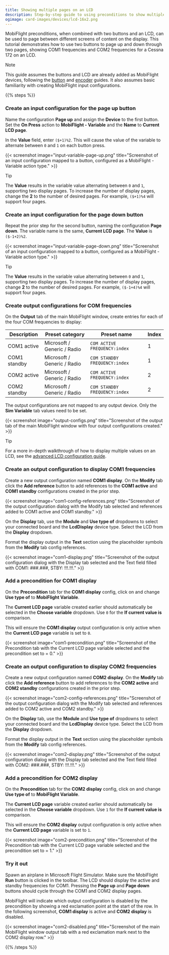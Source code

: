 ```yaml
---
title: Showing multiple pages on an LCD
description: Step-by-step guide to using preconditions to show multiple pages of content on an LCD.
ogimage: card-images/devices/lcd-16x2.png
---
```


<!-- markdownlint thinks <none>, which is a value in MobiFlight UI, is inline HTML, so disable the rule in this file. -->
<!-- markdownlint-disable MD033 -->

MobiFlight preconditions, when combined with two buttons and an LCD, can be used to page between different screens of content on the display. This tutorial demonstrates how to use two buttons to page up and down through two pages, showing COM1 frequencies and COM2 frequencies for a Cessna 172 on an LCD.

> [!NOTE]
> This guide assumes the buttons and LCD are already added as MobiFlight devices, following the [button](/devices/button-switch/) and [encoder](/devices/encoder/) guides. It also assumes basic familiarity with creating MobiFlight input configurations.

{{% steps %}}

### Create an input configuration for the page up button

Name the configuration **Page up** and assign the **Device** to the first button. Set the **On Press** action to **MobiFlight - Variable** and the **Name** to **Current LCD page**.

In the **Value** field, enter `($+1)%2`. This will cause the value of the variable to alternate between `0` and `1` on each button press.

{{< screenshot image="input-variable-page-up.png" title="Screenshot of an input configuration mapped to a button, configured as a MobiFlight - Variable action type." >}}

> [!TIP]
> The **Value** results in the variable value alternating between `0` and `1`, supporting two display pages. To increase the number of display pages, change the **2** to the number of desired pages. For example, `($+1)%4` will support four pages.

### Create an input configuration for the page down button

Repeat the prior step for the second button, naming the configuration **Page down**. The variable name is the same, **Current LCD page**. The **Value** is `($-1+2)%2`.

{{< screenshot image="input-variable-page-down.png" title="Screenshot of an input configuration mapped to a button, configured as a MobiFlight - Variable action type." >}}

> [!TIP]
> The **Value** results in the variable value alternating between `0` and `1`, supporting two display pages. To increase the number of display pages, change **2** to the number of desired pages. For example, `($-1+4)%4` will support four pages.

### Create output configurations for COM frequencies

On the **Output** tab of the main MobiFlight window, create entries for each of the four COM frequencies to display:

| Description  | Preset category             | Preset name                   | Index |
| ------------ | --------------------------- | ----------------------------- | ----- |
| COM1 active  | Microsoft / Generic / Radio | `COM ACTIVE FREQUENCY:index`  | 1     |
| COM1 standby | Microsoft / Generic / Radio | `COM STANDBY FREQUENCY:index` | 1     |
| COM2 active  | Microsoft / Generic / Radio | `COM ACTIVE FREQUENCY:index`  | 2     |
| COM2 standby | Microsoft / Generic / Radio | `COM STANDBY FREQUENCY:index` | 2     |

The output configurations are not mapped to any output device. Only the **Sim Variable** tab values need to be set.

{{< screenshot image="output-configs.png" title="Screenshot of the output tab of the main MobiFlight window with four output configurations created." >}}

> [!TIP]
> For a more in-depth walkthrough of how to display multiple values on an LCD, see the [advanced LCD configuration guide](/devices/lcd/advanced-configuration/).

### Create an output configuration to display COM1 frequencies

Create a new output configuration named **COM1 display**. On the **Modify** tab click the **Add reference** button to add references to the **COM1 active** and **COM1 standby** configurations created in the prior step.

{{< screenshot image="com1-config-references.png" title="Screenshot of the output configuration dialog with the Modify tab selected and references added to COM1 active and COM1 standby." >}}

On the **Display** tab, use the **Module** and **Use type of** dropdowns to select your connected board and the **LcdDisplay** device type. Select the LCD from the **Display** dropdown.

Format the display output in the **Text** section using the placeholder symbols from the **Modify** tab config references.

{{< screenshot image="com1-display.png" title="Screenshot of the output configuration dialog with the Display tab selected and the Text field filled with COM1: ###.###, STBY: !!!.!!!." >}}

### Add a precondition for COM1 display

<!-- markdownlint-disable-next-line MD033 -->

On the **Precondition** tab for the **COM1 display** config, click on **<none>** and change **Use type of** to **MobiFlight Variable**.

The **Current LCD page** variable created earlier should automatically be selected in the **Choose variable** dropdown. Use `0` for the **If current value is** comparison.

This will ensure the **COM1 display** output configuration is only active when the **Current LCD page** variable is set to `0`.

{{< screenshot image="com1-precondition.png" title="Screenshot of the Precondition tab with the Current LCD page variable selected and the precondition set to = 0." >}}

### Create an output configuration to display COM2 frequencies

Create a new output configuration named **COM2 display**. On the **Modify** tab click the **Add reference** button to add references to the **COM2 active** and **COM2 standby** configurations created in the prior step.

{{< screenshot image="com2-config-references.png" title="Screenshot of the output configuration dialog with the Modify tab selected and references added to COM2 active and COM2 standby." >}}

On the **Display** tab, use the **Module** and **Use type of** dropdowns to select your connected board and the **LcdDisplay** device type. Select the LCD from the **Display** dropdown.

Format the display output in the **Text** section using the placeholder symbols from the **Modify** tab config references.

{{< screenshot image="com2-display.png" title="Screenshot of the output configuration dialog with the Display tab selected and the Text field filled with COM2: ###.###, STBY: !!!.!!!." >}}

### Add a precondition for COM2 display

On the **Precondition** tab for the **COM2 display** config, click on **<none>** and change **Use type of** to **MobiFlight Variable**.

The **Current LCD page** variable created earlier should automatically be selected in the **Choose variable** dropdown. Use `1` for the **If current value is** comparison.

This will ensure the **COM2 display** output configuration is only active when the **Current LCD page** variable is set to `1`.

{{< screenshot image="com2-precondition.png" title="Screenshot of the Precondition tab with the Current LCD page variable selected and the precondition set to = 1." >}}

### Try it out

Spawn an airplane in Microsoft Flight Simulator. Make sure the MobiFlight **Run** button is clicked in the toolbar. The LCD should display the active and standby frequencies for COM1. Pressing the **Page up** and **Page down** buttons should cycle through the COM1 and COM2 display pages.

MobiFlight will indicate which output configuration is disabled by the precondition by showing a red exclamation point at the start of the row. In the following screenshot, **COM1 display** is active and **COM2 display** is disabled.

{{< screenshot image="com2-disabled.png" title="Screenshot of the main MobiFlight window output tab with a red exclamation mark next to the COM2 display row." >}}

{{% /steps %}}
